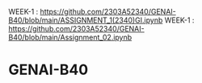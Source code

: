 WEEK-1 :  https://github.com/2303A52340/GENAI-B40/blob/main/ASSIGNMENT_1(2340)GI.ipynb
WEEK-1 :  https://github.com/2303A52340/GENAI-B40/blob/main/Assignment_02.ipynb
# GENAI-B40
